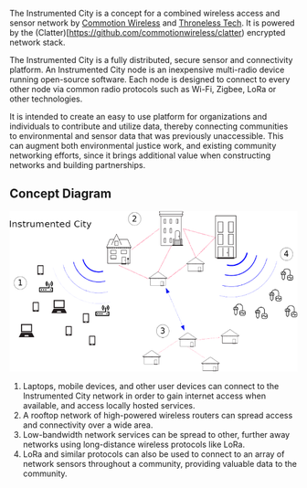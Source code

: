 The Instrumented City is a concept for a combined wireless access and sensor network by [Commotion Wireless](https://commotionwireless.net) and [Throneless Tech](https://throneless.tech). It is powered by the (Clatter)[https://github.com/commotionwireless/clatter) encrypted network stack.

The Instrumented City is a fully distributed, secure sensor and connectivity platform. An Instrumented City node is an inexpensive multi-radio device running open-source software. Each node is designed to connect to every other node via common radio protocols such as Wi-Fi, Zigbee, LoRa or other technologies.

It is intended to create an easy to use platform for organizations and individuals to contribute and utilize data, thereby connecting communities to environmental and sensor data that was previously unaccessible. This can augment both environmental justice work, and existing community networking efforts, since it brings additional value when constructing networks and building partnerships.

## Concept Diagram
![InstrumentedCityDiagram](ic_diagram2.png)

1. Laptops, mobile devices, and other user devices can connect to the Instrumented City network in order to gain internet access when available, and access locally hosted services.
2. A rooftop network of high-powered wireless routers can spread access and connectivity over a wide area.
3. Low-bandwidth network services can be spread to other, further away networks using long-distance wireless protocols like LoRa.
4. LoRa and similar protocols can also be used to connect to an array of network sensors throughout a community, providing valuable data to the community.
